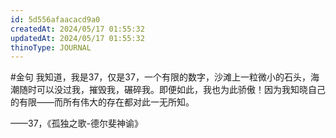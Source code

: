 ```yaml
---
id: 5d556afaacacd9a0
createdAt: 2024/05/17 01:55:32
updatedAt: 2024/05/17 01:55:32
thinoType: JOURNAL
---
```

#金句 我知道，我是37，仅是37，一个有限的数字，沙滩上一粒微小的石头，海潮随时可以没过我，摧毁我，碾碎我。即便如此，我也为此骄傲！因为我知晓自己的有限——而所有伟大的存在都对此一无所知。

——37，《孤独之歌-德尔斐神谕》